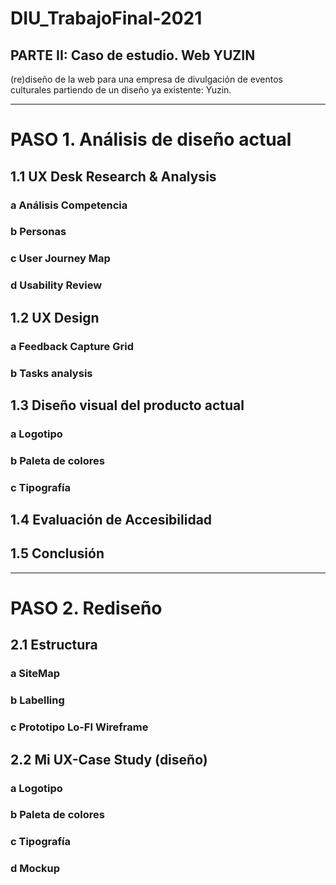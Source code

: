 # DIU_TrabajoFinal-2021
## PARTE II: Caso de estudio. Web YUZIN
(re)diseño de la web para una empresa de divulgación de eventos culturales partiendo de un diseño ya existente: Yuzin.

----- 

# PASO 1. Análisis de diseño actual 

## 1.1 UX Desk Research & Analysis 

### a Análisis Competencia

### b Personas

### c User Journey Map

### d Usability Review

## 1.2 UX Design

### a Feedback Capture Grid

### b Tasks analysis

## 1.3 Diseño visual del producto actual

### a Logotipo

### b Paleta de colores

### c Tipografía

## 1.4 Evaluación de Accesibilidad 

## 1.5 Conclusión

----- 

# PASO 2. Rediseño

## 2.1 Estructura

### a SiteMap

### b Labelling

### c Prototipo Lo-FI Wireframe

## 2.2 Mi UX-Case Study (diseño)

### a Logotipo

### b Paleta de colores

### c Tipografía

### d Mockup
